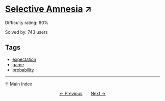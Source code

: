 # [Selective Amnesia](https://projecteuler.net/problem=298) ↗️

Difficulty rating: 60%

Solved by: 743 users
## Tags

- [expectation](../tags/expectation.md)
- [game](../tags/game.md)
- [probability](../tags/probability.md)



---

[↑ Main Index](../README.md)


<div align=center><a href='297.md'>← Previous</a> &nbsp;&nbsp; &nbsp;&nbsp;  <a href='299.md'>Next →</a></div>
